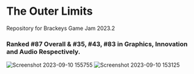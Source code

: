 # The Outer Limits
Repository for Brackeys Game Jam 2023.2
### Ranked #87 Overall & #35, #43, #83 in Graphics, Innovation and Audio Respectively.
![Screenshot 2023-09-10 155755](https://github.com/AltF4-Games/The-Outer-Limits/assets/39883432/fff0a2a4-323e-42ae-a73d-eda64214c764)
![Screenshot 2023-09-10 153125](https://github.com/AltF4-Games/The-Outer-Limits/assets/39883432/157a17bc-40f6-4b59-8ac6-12da45c3bd84)
